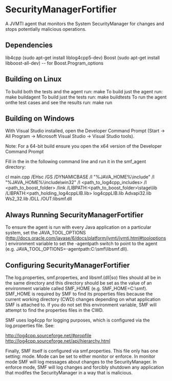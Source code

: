 SecurityManagerFortifier
========================

A JVMTI agent that monitors the System SecurityManager for changes and stops potentially malicious operations.

Dependencies
--------------------------------

lib4cpp (sudo apt-get install liblog4cpp5-dev)
Boost (sudo apt-get install libboost-all-dev) -- for Boost.Program_options

Building on Linux
--------------------------------

To build both the tests and the agent run: make
To build just the agent run: make buildagent
To build just the tests run: make buildtests
To run the agent onthe test cases and see the results run: make run

Building on Windows
--------------------------------

With Visual Studio installed, open the Developer Command Prompt (Start -> All Program -> Microsoft Visual Studio -> Visual Studio tools).

Note: For a 64-bit build ensure you open the x64 version of the Developer Command Prompt

Fill in the <blanks> in the following command line and run it in the smf_agent directory:

cl main.cpp /EHsc /GS /DYNAMICBASE /I "%JAVA_HOME%\include" /I "%JAVA_HOME%\include\win32" /I <path_to_log4cpp_includes> /I <path_to_boost_folder> /link /LIBPATH:<path_to_boost_folder>\stage\lib /LIBPATH:<path_holding_log4cppLIB.lib> log4cppLIB.lib Advapi32.lib Ws2_32.lib /DLL /OUT:libsmf.dll

Always Running SecurityManagerFortifier
--------------------------------
To ensure the agent is run with every Java application on a particular system, set the JAVA_TOOL_OPTIONS (http://docs.oracle.com/javase/6/docs/platform/jvmti/jvmti.html#tooloptions) environment variable to set the -agentpath switch to point to the agent (e.g. JAVA_TOOL_OPTIONS=-agentpath:C:\smf\libsmf.dll). 

Configuring SecurityManagerFortifier
--------------------------------

The log.properties, smf.properties, and libsmf.(dll|so) files should all be in the same directory and this directory should be set as the value of an environment variable called SMF_HOME (e.g. SMF_HOME=C:\smf). SMF_HOME is required by SMF to find its properties files because the current working directory (CWD) changes depending on what application SMF is attached to. If you do not set this environment variable, SMF will attempt to find the properties files in the CWD.

SMF uses log4cpp for logging purposes, which is configured via the log.properties file. See:

http://log4cpp.sourceforge.net/#propfile
http://log4cpp.sourceforge.net/api/hierarchy.html

Finally, SMF itself is configured via smf.properties. This file only has one setting: mode. Mode can be set to either monitor or enforce. In monitor mode SMF will log messages about changes to the SecurityManager. In enforce mode, SMF will log changes and forcibly shutdown any application that modifes the SecurityManager in a way that is malicious.